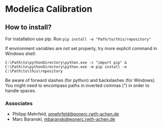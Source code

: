 Modelica Calibration
======

## How to install?

For installation use pip. Run `pip install -e "Path/to/this/repository"`

If environment variables are not set properly, try more explicit command in Windows shell:

`C:\Path\to\pythonDirectory\python.exe -c "import pip" & C:\Path\to\pythonDirectory\python.exe -m pip install -e C:\Path\to\this\repository`

Be aware of forward slashes (for python) and backslashes (for Windows). You might need to encompass paths in inverted commas (") in order to handle spaces.

### Associates
- Philipp Mehrfeld, pmehrfeld@eonerc.rwth-achen.de
- Marc Baranski, mbaranski@eonerc.rwth-achen.de


